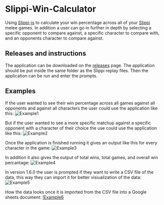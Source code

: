 # Slippi-Win-Calculator
Using [Slippi-js](https://github.com/project-slippi/slippi-js) to calculate your win percentage across all of your [Slippi](https://slippi.gg) melee games. In addition a user can go in further in depth by selecting a specific opponent to compare against, a specific character to compare with, and an opponents character to compare against.

## Releases and instructions
The application can be downloaded on the [releases](https://github.com/mcomatas/Slippi-Win-Calculator/releases) page. The application should be put inside the same folder as the Slippi replay files. Then the application can be run and enter the prompts.

## Examples
If the user wanted to see their win percentage across all games against all opponents and against all characters the user could use the application like this:
![Example1](https://i.imgur.com/ZKpnyAd.png)

But if the user wanted to see a more specific matchup against a specific opponent with a character of their choice the use could use the application like this:
![Example2](https://i.imgur.com/3v6ehCK.png)

Once the application is finished running it gives an output like this for every character in the game:
![Example3](https://i.imgur.com/uJ498PJ.png)

In addition it also gives the output of total wins, total games, and overall win percantage:
![Example4](https://i.imgur.com/mITv1oY.png)

In version 1.6.0 the user is prompted if they want to write a CSV file of the data, this way they can import it for better visiualization of the data:
![Example5](https://i.imgur.com/d1j4um7.png)

How the data looks once it is imported from the CSV file into a Google sheets document:
[!Example6](https://i.imgur.com/aTGRFyC.png)

